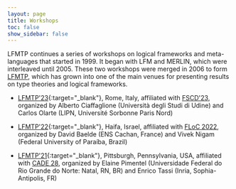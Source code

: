 ```yaml
---
layout: page
title: Workshops 
toc: false
show_sidebar: false
---
```


LFMTP continues a series of workshops on logical frameworks and meta-languages
that started in 1999. It began with LFM and MERLIN, which were interleaved
until 2005. These two workshops were merged in 2006 to form 
[LFMTP](http://lfmtp.org/), which has grown into one of the main
venues for presenting results on type theories and logical frameworks.

 * [LFMTP'23](./2023/){:target="_blank"}, Rome, Italy, affiliated with
   [FSCD'23](https://easyconferences.eu/fscd2023/), organized by Alberto
   Ciaffaglione (Università degli Studi di Udine) and Carlos Olarte (LIPN,
   Université Sorbonne Paris Nord)

 * [LFMTP'22](./2022){:target="_blank"}, Haifa, Israel, affiliated with [FLoC
   2022](https://floc2022.org/), organized by David Baelde (ENS Cachan, France)
   and Vivek Nigam (Federal University of Paraíba, Brazil)

 * [LFMTP'21](./2021){:target="_blank"}, Pittsburgh, Pennsylvania, USA, affiliated with [CADE
   28](https://www.cs.cmu.edu/~mheule/CADE28/), organized by Elaine Pimentel
   (Universidade Federal do Rio Grande do Norte: Natal, RN, BR) and Enrico
   Tassi (Inria, Sophia-Antipolis, FR)

   
